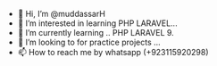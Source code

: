 - 👋 Hi, I’m @muddassarH
- 👀 I’m interested in learning PHP LARAVEL...
- 🌱 I’m currently learning .. PHP LARAVEL 9.
- 💞️ I’m looking to for practice projects ...
- 📫 How to reach me by whatsapp (+923115920298)

<!---
muddassarH/muddassarH is a ✨ special ✨ repository because its `README.md` (this file) appears on your GitHub profile.
You can click the Preview link to take a look at your changes.
--->
